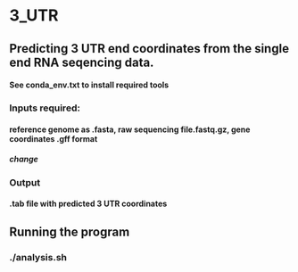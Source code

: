 # 3_UTR

## Predicting 3 UTR end coordinates from the single end RNA seqencing data.

#### See conda_env.txt to install required tools

### Inputs required:
#### reference genome as .fasta, raw sequencing file.fastq.gz, gene coordinates .gff format
##### change 
### Output
#### .tab file with predicted 3 UTR coordinates

## Running the program
### ./analysis.sh
